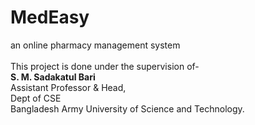 # MedEasy
an online pharmacy management system
<br/><br/>
This project is done under the supervision of-<br/>
**S. M. Sadakatul Bari**<br/>
Assistant Professor & Head,<br/>
Dept of CSE<br/>
Bangladesh Army University of Science and Technology.<br/>

